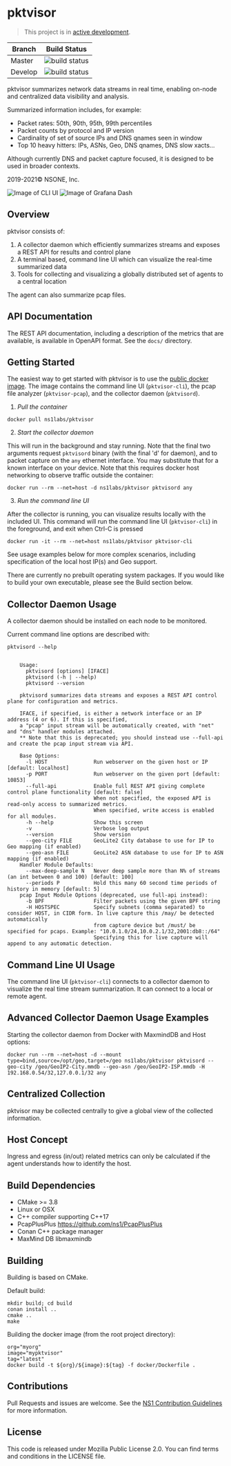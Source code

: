 pktvisor
===

> This project is in [active development](https://github.com/ns1/community/blob/master/project_status/ACTIVE_DEVELOPMENT.md).

Branch | Build Status
------ | ------------
Master | ![build status](https://github.com/ns1/pktvisor/workflows/CMake/badge.svg?branch=master)
Develop | ![build status](https://github.com/ns1/pktvisor/workflows/CMake/badge.svg?branch=develop)

pktvisor summarizes network data streams in real time, enabling on-node and centralized data visibility and analysis.

Summarized information includes, for example:
* Packet rates: 50th, 90th, 95th, 99th percentiles
* Packet counts by protocol and IP version
* Cardinality of set of source IPs and DNS qnames seen in window
* Top 10 heavy hitters: IPs, ASNs, Geo, DNS qnames, DNS slow xacts...

Although currently DNS and packet capture focused, it is designed to be used in broader contexts.

2019-2021© NSONE, Inc.

![Image of CLI UI](docs/pktvisor3-cli-ui-screenshot.png)
![Image of Grafana Dash](docs/pktvisor3-grafana-screenshot.png)

Overview
---

pktvisor consists of:

1. A collector daemon which efficiently summarizes streams and exposes a REST API for results and control plane
1. A terminal based, command line UI which can visualize the real-time summarized data
1. Tools for collecting and visualizing a globally distributed set of agents to a central location

The agent can also summarize pcap files.

API Documentation
---
The REST API documentation, including a description of the metrics that are available, is available in OpenAPI format.
See the `docs/` directory.


Getting Started
---

The easiest way to get started with pktvisor is to use
the [public docker image](https://hub.docker.com/r/ns1labs/pktvisor). The image contains the command line
UI (`pktvisor-cli`), the pcap file analyzer (`pktvisor-pcap`), and the collector daemon (`pktvisord`).

1. *Pull the container*
```
docker pull ns1labs/pktvisor
``` 
2. *Start the collector daemon* 

This will run in the background and stay running. Note that the final two arguments request `pktvisord` binary (with the
final 'd' for daemon), and to packet capture on the `any` ethernet interface. You may substitute that for a known
interface on your device. Note that this requires docker host networking to observe traffic outside the container:
```
docker run --rm --net=host -d ns1labs/pktvisor pktvisord any
```
3. *Run the command line UI*

After the collector is running, you can visualize results locally with the included UI. This command will run the
command line UI (`pktvisor-cli`) in the foreground, and exit when Ctrl-C is pressed
```
docker run -it --rm --net=host ns1labs/pktvisor pktvisor-cli
```

See usage examples below for more complex scenarios, including specification of the local host IP(s) and Geo support.

There are currently no prebuilt operating system packages. If you would like to build your own executable,
please see the Build section below.

Collector Daemon Usage
---

A collector daemon should be installed on each node to be monitored.

Current command line options are described with:

```
pktvisord --help
```

```

    Usage:
      pktvisord [options] [IFACE]
      pktvisord (-h | --help)
      pktvisord --version

    pktvisord summarizes data streams and exposes a REST API control plane for configuration and metrics.

    IFACE, if specified, is either a network interface or an IP address (4 or 6). If this is specified,
    a "pcap" input stream will be automatically created, with "net" and "dns" handler modules attached.
    ** Note that this is deprecated; you should instead use --full-api and create the pcap input stream via API.

    Base Options:
      -l HOST               Run webserver on the given host or IP [default: localhost]
      -p PORT               Run webserver on the given port [default: 10853]
      --full-api            Enable full REST API giving complete control plane functionality [default: false]
                            When not specified, the exposed API is read-only access to summarized metrics.
                            When specified, write access is enabled for all modules.
      -h --help             Show this screen
      -v                    Verbose log output
      --version             Show version
      --geo-city FILE       GeoLite2 City database to use for IP to Geo mapping (if enabled)
      --geo-asn FILE        GeoLite2 ASN database to use for IP to ASN mapping (if enabled)
    Handler Module Defaults:
      --max-deep-sample N   Never deep sample more than N% of streams (an int between 0 and 100) [default: 100]
      --periods P           Hold this many 60 second time periods of history in memory [default: 5]
    pcap Input Module Options (deprecated, use full-api instead):
      -b BPF                Filter packets using the given BPF string
      -H HOSTSPEC           Specify subnets (comma separated) to consider HOST, in CIDR form. In live capture this /may/ be detected automatically
                            from capture device but /must/ be specified for pcaps. Example: "10.0.1.0/24,10.0.2.1/32,2001:db8::/64"
                            Specifying this for live capture will append to any automatic detection.

```

Command Line UI Usage
---

The command line UI (`pktvisor-cli`) connects to a collector daemon to visualize the real time stream summarization. It
can connect to a local or remote agent.

Advanced Collector Daemon Usage Examples
---

Starting the collector daemon from Docker with MaxmindDB and Host options:

```
docker run --rm --net=host -d --mount type=bind,source=/opt/geo,target=/geo ns1labs/pktvisor pktvisord --geo-city /geo/GeoIP2-City.mmdb --geo-asn /geo/GeoIP2-ISP.mmdb -H 192.168.0.54/32,127.0.0.1/32 any
```


Centralized Collection
---

pktvisor may be collected centrally to give a global view of the collected information.

Host Concept
---
Ingress and egress (in/out) related metrics can only be calculated if the agent understands how to identify the host.

Build Dependencies
---

* CMake >= 3.8
* Linux or OSX
* C++ compiler supporting C++17
* PcapPlusPlus https://github.com/ns1/PcapPlusPlus
* Conan C++ package manager
* MaxMind DB libmaxmindb

Building
---

Building is based on CMake.

Default build:
```
mkdir build; cd build
conan install ..
cmake ..
make
```

Building the docker image (from the root project directory):
```
org="myorg"
image="mypktvisor"
tag="latest"
docker build -t ${org}/${image}:${tag} -f docker/Dockerfile .
```

Contributions
---
Pull Requests and issues are welcome. See the [NS1 Contribution Guidelines](https://github.com/ns1/community) for more information.

License
---
This code is released under Mozilla Public License 2.0. You can find terms and conditions in the LICENSE file.
